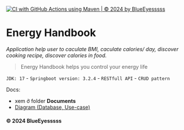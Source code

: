 
[![CI with GitHub Actions using Maven | © 2024 by BlueEyesssss](https://github.com/BlueEyesssss/energy-handbook/actions/workflows/build-maven.yml/badge.svg)](https://github.com/BlueEyesssss/energy-handbook/actions/workflows/build-maven.yml)

# Energy Handbook
*Application help user to caculate BMI, caculate calories/ day, discover cooking recipe, discover calories in food.*
> Energy Handbook helps you control your energy life

`JDK: 17` - `Springboot version: 3.2.4` - `RESTfull API` - `CRUD pattern`

Docs:

- xem ở folder **Documents**
- [Diagram (Database, Use-case)](https://drive.google.com/file/d/1WSEUqSddjgEpXbB7C4Mat8wIwLcRLXha/view?usp=sharinghttps://app.diagrams.net/#G1WSEUqSddjgEpXbB7C4Mat8wIwLcRLXha#%7B%22pageId%22%3A%22Y9-rezxYtamvbRJHf_T3%22%7D)
#### © 2024 BlueEyesssss